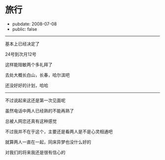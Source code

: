 # 旅行

- pubdate: 2008-07-08
- public: false

--------------------------


基本上已经决定了

24号到次月12号

这样能陪敏两个多礼拜了

去处大概长白山，长春，哈尔滨吧

还没好好的计划，哈哈

------------------------------------------

不过说起来这还是第一次见面呢

虽然电话中两人已经熟的不能再熟了

总被人网恋还真有这种感觉

不过我并不在乎这个，主要还是看两人是不是心灵相通吧

就算两人一直在一起，同床异梦也没什么好的

对我们的将来我还是很有信心的
